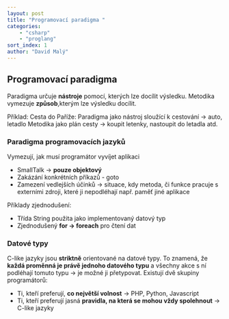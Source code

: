 ```yaml
---
layout: post
title: "Programovací paradigma "
categories:
    - "csharp"
    - "proglang"
sort_index: 1
author: "David Malý"
--- 
```



## Programovací paradigma 


Paradigma určuje **nástroje** pomocí, kterých lze docílit výsledku.
Metodika vymezuje **způsob**,kterým lze výsledku docílit.



Příklad: Cesta do Paříže:
Paradigma jako nástroj sloužící k cestování -> auto, letadlo
Metodika jako plán cesty -> koupit letenky, nastoupit do letadla atd.


### Paradigma programovacích jazyků


Vymezují, jak musí programátor vyvíjet aplikaci


- SmallTalk -> **pouze objektový**
- Zakázání konkrétních příkazů - goto
- Zamezení vedlejších účinků -> situace, kdy metoda, či funkce pracuje s externími zdroji, které ji nepodléhají např. paměť jiné aplikace



Příklady zjednodušení:


- Třída String použita jako implementovaný datový typ
- Zjednodušený **for -> foreach** pro čtení dat


### Datové typy


C-like jazyky jsou **striktně** orientované na datové typy. To znamená, že **každá proměnná je právě jednoho datového typu** a všechny akce s ní podléhají tomuto typu -> je možné ji přetypovat.
Existují dvě skupiny programátorů:


- Ti, kteří preferují, **co největší volnost** -> PHP, Python, Javascript
- Ti, kteří preferují jasná **pravidla, na která se mohou vždy spolehnout** -> C-like jazyky

